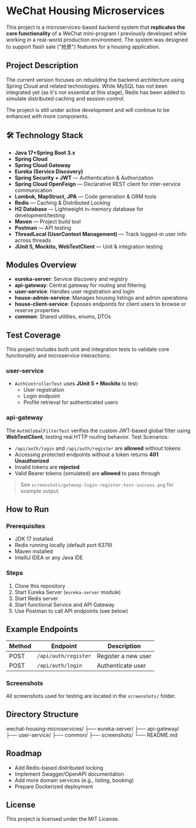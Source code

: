# WeChat Housing Microservices

This project is a microservices-based backend system that **replicates the core functionality** of a WeChat mini-program I previously developed while working in a real-world production environment. The system was designed to support flash sale ("抢房") features for a housing application.

## Project Description

The current version focuses on rebuilding the backend architecture using Spring Cloud and related technologies. While MySQL has not been integrated yet (as it's not essential at this stage), Redis has been added to simulate distributed caching and session control.

The project is still under active development and will continue to be enhanced with more components.


## 🛠️ Technology Stack

- **Java 17+Spring Boot 3.x**
- **Spring Cloud**
- **Spring Cloud Gateway**
- **Eureka (Service Discovery)**
- **Spring Security + JWT** — Authentication & Authorization
- **Spring Cloud OpenFeign** — Declarative REST client for inter-service communication
- **Lombok, MapStruct, JPA** — Code generation & ORM tools
- **Redis** — Caching & Distributed Locking
- **H2 Database** — Lightweight in-memory database for development/testing
- **Maven** — Project build tool
- **Postman** — API testing
- **ThreadLocal (UserContext Management)** — Track logged-in user info across threads
- **JUnit 5, Mockito, WebTestClient** — Unit & integration testing




## Modules Overview

- **eureka-server**: Service discovery and registry
- **api-gateway**: Central gateway for routing and filtering
- **user-service**: Handles user registration and login
- **house-admin-service**: Manages housing listings and admin operations
- **house-client-service**: Exposes endpoints for client users to browse or reserve properties
- **common**: Shared utilities, enums, DTOs

##  Test Coverage

This project includes both unit and integration tests to validate core functionality and microservice interactions:

###  user-service
- `AuthControllerTest` uses **JUnit 5 + Mockito** to test:
    - User registration
    - Login endpoint
    - Profile retrieval for authenticated users

###  api-gateway

The `AuthGlobalFilterTest` verifies the custom JWT-based global filter using **WebTestClient**, testing real HTTP routing behavior.
Test Scenarios:
- `/api/auth/login` and `/api/auth/register` are **allowed** without tokens
- Accessing protected endpoints without a token returns **401 Unauthorized**
- Invalid tokens are **rejected**
- Valid Bearer tokens (simulated) are **allowed** to pass through
> See `screenshots/gateway-login-register-test-success.png` for example output.


## How to Run

### Prerequisites

- JDK 17 installed
- Redis running locally (default port 6379)
- Maven installed
- IntelliJ IDEA or any Java IDE

### Steps

1. Clone this repository
2. Start Eureka Server (`eureka-server` module)
3. Start Redis server
4. Start functional Service and API Gateway
5. Use Postman to call API endpoints (see below)

## Example Endpoints

| Method | Endpoint             | Description         |
|--------|----------------------|---------------------|
| POST   | `/api/auth/register` | Register a new user |
| POST   | `/api/auth/login`    | Authenticate user   |

### Screenshots

All screenshots used for testing are located in the `screenshots/` folder.

## Directory Structure
wechat-housing-microservices/
├── eureka-server/
├── api-gateway/
├── user-service/
├── common/
├── screenshots/
└── README.md


## Roadmap

- Add Redis-based distributed locking
- Implement Swagger/OpenAPI documentation
- Add more domain services (e.g., listing, booking)
- Prepare Dockerized deployment

## License

This project is licensed under the MIT License.

